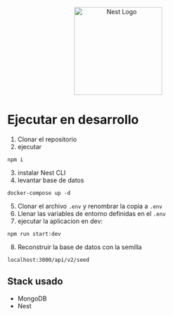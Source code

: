 <p align="center">
  <a href="http://nestjs.com/" target="blank"><img src="https://nestjs.com/img/logo-small.svg" width="200" alt="Nest Logo" /></a>
</p>

# Ejecutar en desarrollo

1. Clonar el repositorio
2. ejecutar

```
npm i
```

3. instalar Nest CLI
4. levantar base de datos

```
docker-compose up -d
```

5. Clonar el archivo `.env` y renombrar la copia a `.env`
6. Llenar las variables de entorno definidas en el `.env`
7. ejecutar la aplicacion en dev:

```
npm run start:dev
```

8. Reconstruir la base de datos con la semilla

```
localhost:3000/api/v2/seed
```

## Stack usado

- MongoDB
- Nest
